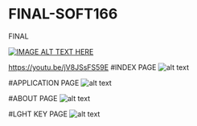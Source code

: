 # FINAL-SOFT166
FINAL

[![IMAGE ALT TEXT HERE](https://i.ibb.co/JqPvrfY/Capture-IE2.png)](https://youtu.be/jV8JSsFS59E)

https://youtu.be/jV8JSsFS59E
#INDEX PAGE
![alt text](https://i.ibb.co/NmbyQdm/Capture-IE1.png "INDEX PAGE")

#APPLICATION PAGE
![alt text]( https://i.ibb.co/JqPvrfY/Capture-IE2.png "APPLICATION PAGE")

#ABOUT PAGE
![alt text](https://i.ibb.co/ZKTzLRQ/Capture-IE3.png "ABOUT PAGE")

#LGHT KEY PAGE
![alt text](https://i.ibb.co/pXjnH1P/Capture-IE4.png "LIGHT KEY PAGE")

